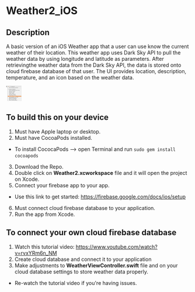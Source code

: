 # Weather2_iOS
## Description
A basic version of an iOS Weather app that a user can use know the current weather of their location. 
This weather app uses Dark Sky API to pull the weather data by using longitude and latitude as parameters. 
After retrievingthe weather data from the Dark Sky API, the data is stored onto cloud firebase database of that
user. The UI provides location, description, temperature, and an icon based on the weather data.

<img src="https://github.com/shyamp229/Weather2_iOS/blob/master/Screen%20Shot%202020-01-22%20at%2010.05.53%20AM.png?raw=true" alt="Change location via Xcode to test" height="42" width="42">

## To build this on your device
1. Must have Apple laptop or desktop.
2. Must have CocoaPods installed. 
  - To install CococaPods --> open Terminal and run `sudo gem install cocoapods`
3. Download the Repo.
4. Double click on **Weather2.xcworkspace** file and it will open the project on Xcode.
5. Connect your firebase app to your app.
  - Use this link to get started: https://firebase.google.com/docs/ios/setup
6. Must connect cloud firebase database to your application.
7. Run the app from Xcode.

## To connect your own cloud firebase database
1. Watch this tutorial video: https://www.youtube.com/watch?v=rvxYRm6n_NM
2. Create cloud database and connect it to your application
3. Make adjustments to **WeatherViewController.swift** file and on your cloud database settings to store weather data properly. 
  - Re-watch the tutorial video if you're having issues.
